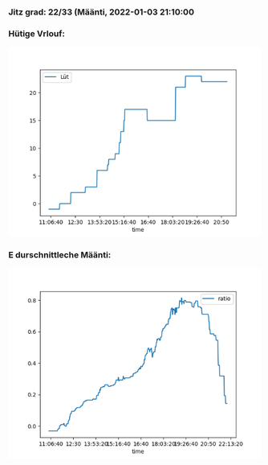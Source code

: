 ### Jitz grad: 22/33 (Määnti, 2022-01-03 21:10:00

### Hütige Vrlouf:
![Graph](Today.png)

### E durschnittleche Määnti:
![Graph](Määnti.png)